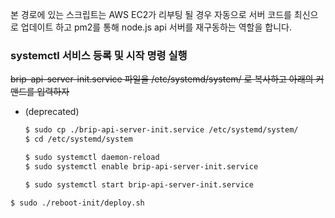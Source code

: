 본 경로에 있는 스크립트는 AWS EC2가 리부팅 될 경우 자동으로 서버 코드를 최신으로 업데이트 하고 pm2를 통해 node.js api 서버를 재구동하는 역할을 합니다.

### systemctl 서비스 등록 및 시작 명령 실행

~~brip-api-server-init.service 파일을 /etc/systemd/system/ 로 복사하고 아래의 커맨드를 입력하자~~

- (deprecated)

  ```bash
  $ sudo cp ./brip-api-server-init.service /etc/systemd/system/
  $ cd /etc/systemd/system

  $ sudo systemctl daemon-reload
  $ sudo systemctl enable brip-api-server-init.service

  $ sudo systemctl start brip-api-server-init.service
  ```

```
$ sudo ./reboot-init/deploy.sh
```
